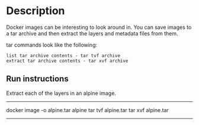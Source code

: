 # Description
Docker images can be interesting to look around in.
You can save images to a tar archive and then extract the layers and metadata files from them.

tar commands look like the following:

    list tar archive contents - tar tvf archive
    extract tar archive contents - tar xvf archive

## Run instructions

Extract each of the layers in an alpine image.

_______________________________________________

docker image -o alpine.tar alpine
tar tvf alpine.tar
tar xvf alpine.tar
________________________________________________